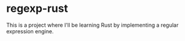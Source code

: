 # regexp-rust

This is a project where I'll be learning Rust by implementing a regular expression engine.

